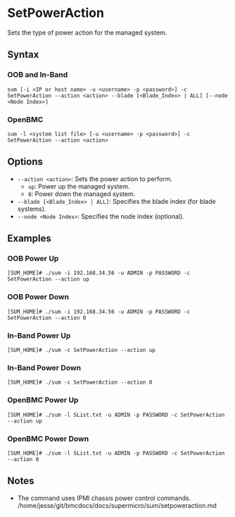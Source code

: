 # SetPowerAction

Sets the type of power action for the managed system.

## Syntax

### OOB and In-Band
```
sum [-i <IP or host name> -u <username> -p <password>] -c SetPowerAction --action <action> --blade [<Blade_Index> | ALL] [--node <Node Index>]
```

### OpenBMC
```
sum -l <system list file> [-u <username> -p <password>] -c SetPowerAction --action <action>
```

## Options

- `--action <action>`: Sets the power action to perform.
  - `up`: Power up the managed system.
  - `0`: Power down the managed system.
- `--blade [<Blade_Index> | ALL]`: Specifies the blade index (for blade systems).
- `--node <Node Index>`: Specifies the node index (optional).

## Examples

### OOB Power Up
```
[SUM_HOME]# ./sum -i 192.168.34.56 -u ADMIN -p PASSWORD -c SetPowerAction --action up
```

### OOB Power Down
```
[SUM_HOME]# ./sum -i 192.168.34.56 -u ADMIN -p PASSWORD -c SetPowerAction --action 0
```

### In-Band Power Up
```
[SUM_HOME]# ./sum -c SetPowerAction --action up
```

### In-Band Power Down
```
[SUM_HOME]# ./sum -c SetPowerAction --action 0
```

### OpenBMC Power Up
```
[SUM_HOME]# ./sum -l SList.txt -u ADMIN -p PASSWORD -c SetPowerAction --action up
```

### OpenBMC Power Down
```
[SUM_HOME]# ./sum -l SList.txt -u ADMIN -p PASSWORD -c SetPowerAction --action 0
```

## Notes

- The command uses IPMI chassis power control commands.</content>
<parameter name="filePath">/home/jesse/git/bmcdocs/docs/supermicro/sum/setpoweraction.md